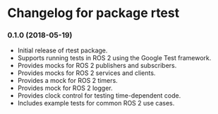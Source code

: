 # Changelog for package rtest

### 0.1.0 (2018-05-19)

* Initial release of rtest package.
* Supports running tests in ROS 2 using the Google Test framework.
* Provides mocks for ROS 2 publishers and subscribers.
* Provides mocks for ROS 2 services and clients.
* Provides a mock for ROS 2 timers.
* Provides mock for ROS 2 logger.
* Provides clock control for testing time-dependent code.
* Includes example tests for common ROS 2 use cases.